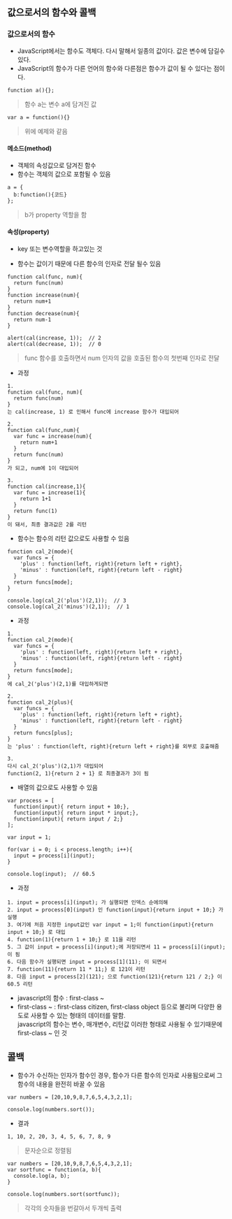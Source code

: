 ## 값으로서의 함수와 콜백
### 값으로서의 함수
- JavaScript에서는 함수도 객체다. 다시 말해서 일종의 값이다. 값은 변수에 담길수 있다.
- JavaScript의 함수가 다른 언어의 함수와 다른점은 함수가 값이 될 수 있다는 점이다.
```
function a(){};
```
> 함수 a는 변수 a에 담겨진 값
```
var a = function(){}
```
> 위에 예제와 같음

#### 메소드(method)
- 객체의 속성값으로 담겨진 함수
- 함수는 객체의 값으로 포함될 수 있음
```
a = {
  b:function(){코드}
};
```
> b가 property 역할을 함

#### 속성(property)
- key 또는 변수역할을 하고있는 것<br />


- 함수는 값이기 때문에 다른 함수의 인자로 전달 될수 있음
```
function cal(func, num){
  return func(num)
}
function increase(num){
  return num+1
}
function decrease(num){
  return num-1
}

alert(cal(increase, 1));  // 2
alert(cal(decrease, 1));  // 0
```
> func 함수를 호출하면서 num 인자의 값을 호출된 함수의 첫번째 인자로 전달

- 과정
```
1.
function cal(func, num){
  return func(num)
} 
는 cal(increase, 1) 로 인해서 func에 increase 함수가 대입되어

2.
function cal(func,num){
  var func = increase(num){
    return num+1
  }
  return func(num)
}
가 되고, num에 1이 대입되어

3.
function cal(increase,1){
  var func = increase(1){
    return 1+1
  }
  return func(1)
}
이 돼서, 최종 결과값은 2를 리턴
```

- 함수는 함수의 리턴 값으로도 사용할 수 있음
```
function cal_2(mode){
  var funcs = {
    'plus' : function(left, right){return left + right},
    'minus' : function(left, right){return left - right}
  }
  return funcs[mode];
}

console.log(cal_2('plus')(2,1));  // 3
console.log(cal_2('minus')(2,1));  // 1
```
- 과정
```
1.
function cal_2(mode){
  var funcs = {
    'plus' : function(left, right){return left + right},
    'minus' : function(left, right){return left - right}
  }
  return funcs[mode];
} 
에 cal_2('plus')(2,1)를 대입하게되면

2.
function cal_2(plus){
  var funcs = {
    'plus' : function(left, right){return left + right},
    'minus' : function(left, right){return left - right}
  }
  return funcs[plus];
} 
는 'plus' : function(left, right){return left + right}를 외부로 호출해줌

3.
다시 cal_2('plus')(2,1)가 대입되어
function(2, 1){return 2 + 1} 로 최종결과가 3이 됨
```

- 배열의 값으로도 사용할 수 있음
```
var process = [
  function(input){ return input + 10;}, 
  function(input){ return input * input;},
  function(input){ return input / 2;}
];

var input = 1;

for(var i = 0; i < process.length; i++){
  input = process[i](input);
}

console.log(input);  // 60.5
```
- 과정
```
1. input = process[i](input); 가 실행되면 인덱스 순에의해 
2. input = process[0](input) 인 function(input){return input + 10;} 가 실행
3. 여기에 처음 지정한 input값인 var input = 1;이 function(input){return input + 10;} 로 대입
4. function(1){return 1 + 10;} 로 11을 리턴
5. 그 값이 input = process[i](input);에 저장되면서 11 = process[i](input);이 됨
6. 다음 함수가 실행되면 input = process[1](11); 이 되면서
7. function(11){return 11 * 11;} 로 121이 리턴
8. 다음 input = process[2](121); 으로 function(121){return 121 / 2;} 이 60.5 리턴
```
- javascript의 함수 : first-class ~
- first-class ~ : first-class citizen, first-class object 등으로 불리며 다양한 용도로 사용할 수 있는 형태의 데이터를 말함.<br />javascript의 함수는 변수, 매개변수, 리턴값 이러한 형태로 사용될 수 있기때문에 first-class ~ 인 것


## 콜백
- 함수가 수신하는 인자가 함수인 경우, 함수가 다른 함수의 인자로 사용됨으로써 그 함수의 내용을 완전히 바꿀 수 있음

```
var numbers = [20,10,9,8,7,6,5,4,3,2,1];

console.log(numbers.sort());
```
- 결과
```
1, 10, 2, 20, 3, 4, 5, 6, 7, 8, 9
```
> 문자순으로 정렬됨

```
var numbers = [20,10,9,8,7,6,5,4,3,2,1];
var sortfunc = function(a, b){
  console.log(a, b);
}

console.log(numbers.sort(sortfunc));
```
> 각각의 숫자들을 번갈아서 두개씩 출력
